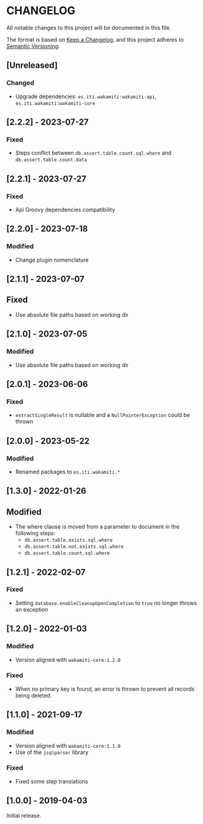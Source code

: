 # CHANGELOG

All notable changes to this project will be documented in this file.

The format is based on [Keep a Changelog][1],
and this project adheres to [Semantic Versioning][2].

## [Unreleased]

### Changed
- Upgrade dependencies: `es.iti.wakamiti:wakamiti-api`, `es.iti.wakamiti:wakamiti-core`

## [2.2.2] - 2023-07-27

### Fixed

- Steps conflict between `db.assert.table.count.sql.where` and `db.assert.table.count.data`

## [2.2.1] - 2023-07-27

### Fixed

- Api Groovy dependencies compatibility

## [2.2.0] - 2023-07-18

### Modified

- Change plugin nomenclature



## [2.1.1] - 2023-07-07

## Fixed

- Use absolute file paths based on working dir

## [2.1.0] - 2023-07-05

### Modified

- Use absolute file paths based on working dir

## [2.0.1] - 2023-06-06

### Fixed
- `extractSingleResult` is nullable and a `NullPointerException` could be thrown

## [2.0.0] - 2023-05-22

### Modified

- Renamed packages to ```es.iti.wakamiti.*```

## [1.3.0] - 2022-01-26

## Modified

- The where clause is moved from a parameter to document in the following steps:
  - `db.assert.table.exists.sql.where`
  - `db.assert.table.not.exists.sql.where`
  - `db.assert.table.count.sql.where`

## [1.2.1] - 2022-02-07

### Fixed

- Setting `database.enableCleanupUponCompletion` to `true` no longer throws an exception

## [1.2.0] - 2022-01-03

### Modified

- Version aligned with `wakamiti-core:1.2.0`

### Fixed 

- When no primary key is found, an error is thrown to prevent all records being deleted.

## [1.1.0] - 2021-09-17

### Modified

- Version aligned with `wakamiti-core:1.1.0`
- Use of the `jsqlparser` library

### Fixed

- Fixed some step translations

## [1.0.0] - 2019-04-03

Initial release.  


[1]: <https://keepachangelog.com/en/1.0.0/>
[2]: <https://semver.org>